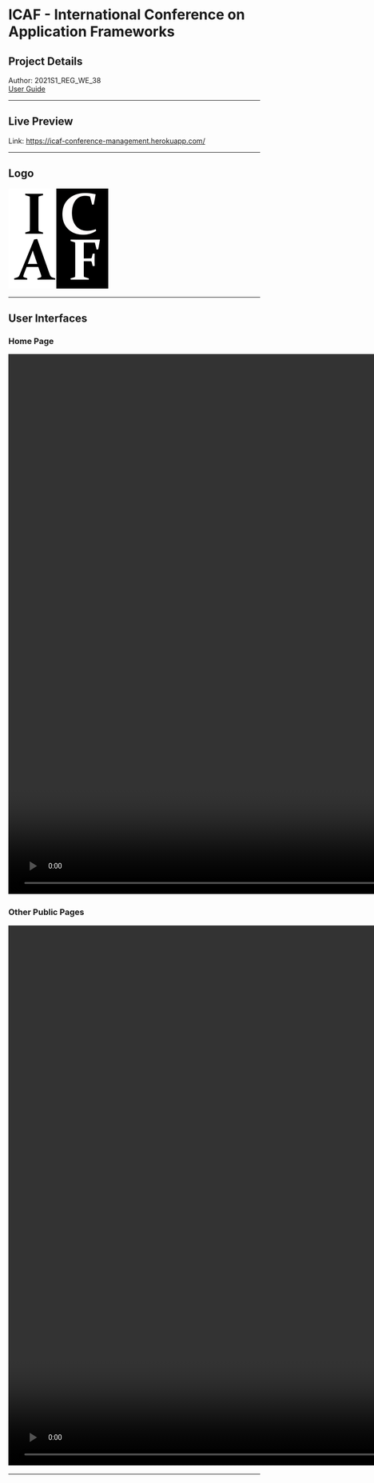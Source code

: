 # ICAF - International Conference on Application Frameworks

## Project Details

Author: 2021S1_REG_WE_38<br>
<a href="https://github.com/Sandun01/ICAF-Conference_Management_System/blob/dev/project_documents/User%20Guide%20-%20CreativeAF_2021S1_REG_WE_38.pdf">
User Guide
</a>
<br>

<hr>

## Live Preview

Link: https://icaf-conference-management.herokuapp.com/

<hr>

## Logo

<img src="frontend/public/images/logo.png" height="200px" width="200px">
<hr>

## User Interfaces

### Home Page
<video width="1920" height="1080" controls>
  <source src="project_documents/videos/1.gif" type="video/mp4">
</video>

### Other Public Pages
<video width="1920" height="1080" controls>
  <source src="project_documents/videos/2.gif" type="video/mp4">
</video>

<hr>
